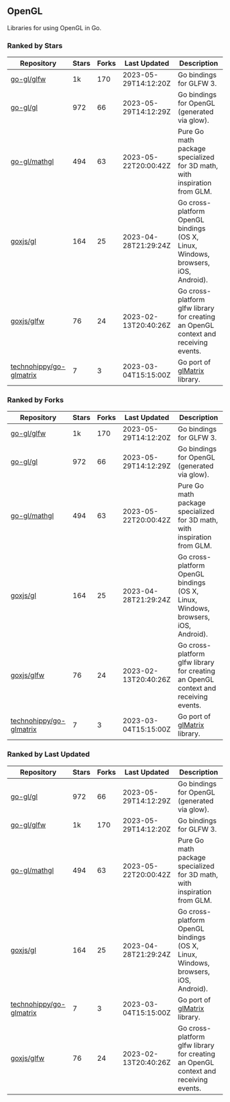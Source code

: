 ## OpenGL

Libraries for using OpenGL in Go.

### Ranked by Stars

| Repository | Stars | Forks | Last Updated | Description | 
|------------|-------|-------|--------------|-------------|
| [go-gl/glfw](https://github.com/go-gl/glfw) | 1k | 170 | 2023-05-29T14:12:20Z |  Go bindings for GLFW 3. |
| [go-gl/gl](https://github.com/go-gl/gl) | 972 | 66 | 2023-05-29T14:12:29Z |  Go bindings for OpenGL (generated via glow). |
| [go-gl/mathgl](https://github.com/go-gl/mathgl) | 494 | 63 | 2023-05-22T20:00:42Z |  Pure Go math package specialized for 3D math, with inspiration from GLM. |
| [goxjs/gl](https://github.com/goxjs/gl) | 164 | 25 | 2023-04-28T21:29:24Z |  Go cross-platform OpenGL bindings (OS X, Linux, Windows, browsers, iOS, Android). |
| [goxjs/glfw](https://github.com/goxjs/glfw) | 76 | 24 | 2023-02-13T20:40:26Z |  Go cross-platform glfw library for creating an OpenGL context and receiving events. |
| [technohippy/go-glmatrix](https://github.com/technohippy/go-glmatrix) | 7 | 3 | 2023-03-04T15:15:00Z |  Go port of [glMatrix](https://glmatrix.net/) library. |

### Ranked by Forks

| Repository | Stars | Forks | Last Updated | Description | 
|------------|-------|-------|--------------|-------------|
| [go-gl/glfw](https://github.com/go-gl/glfw) | 1k | 170 | 2023-05-29T14:12:20Z |  Go bindings for GLFW 3. |
| [go-gl/gl](https://github.com/go-gl/gl) | 972 | 66 | 2023-05-29T14:12:29Z |  Go bindings for OpenGL (generated via glow). |
| [go-gl/mathgl](https://github.com/go-gl/mathgl) | 494 | 63 | 2023-05-22T20:00:42Z |  Pure Go math package specialized for 3D math, with inspiration from GLM. |
| [goxjs/gl](https://github.com/goxjs/gl) | 164 | 25 | 2023-04-28T21:29:24Z |  Go cross-platform OpenGL bindings (OS X, Linux, Windows, browsers, iOS, Android). |
| [goxjs/glfw](https://github.com/goxjs/glfw) | 76 | 24 | 2023-02-13T20:40:26Z |  Go cross-platform glfw library for creating an OpenGL context and receiving events. |
| [technohippy/go-glmatrix](https://github.com/technohippy/go-glmatrix) | 7 | 3 | 2023-03-04T15:15:00Z |  Go port of [glMatrix](https://glmatrix.net/) library. |

### Ranked by Last Updated

| Repository | Stars | Forks | Last Updated | Description | 
|------------|-------|-------|--------------|-------------|
| [go-gl/gl](https://github.com/go-gl/gl) | 972 | 66 | 2023-05-29T14:12:29Z |  Go bindings for OpenGL (generated via glow). |
| [go-gl/glfw](https://github.com/go-gl/glfw) | 1k | 170 | 2023-05-29T14:12:20Z |  Go bindings for GLFW 3. |
| [go-gl/mathgl](https://github.com/go-gl/mathgl) | 494 | 63 | 2023-05-22T20:00:42Z |  Pure Go math package specialized for 3D math, with inspiration from GLM. |
| [goxjs/gl](https://github.com/goxjs/gl) | 164 | 25 | 2023-04-28T21:29:24Z |  Go cross-platform OpenGL bindings (OS X, Linux, Windows, browsers, iOS, Android). |
| [technohippy/go-glmatrix](https://github.com/technohippy/go-glmatrix) | 7 | 3 | 2023-03-04T15:15:00Z |  Go port of [glMatrix](https://glmatrix.net/) library. |
| [goxjs/glfw](https://github.com/goxjs/glfw) | 76 | 24 | 2023-02-13T20:40:26Z |  Go cross-platform glfw library for creating an OpenGL context and receiving events. |


